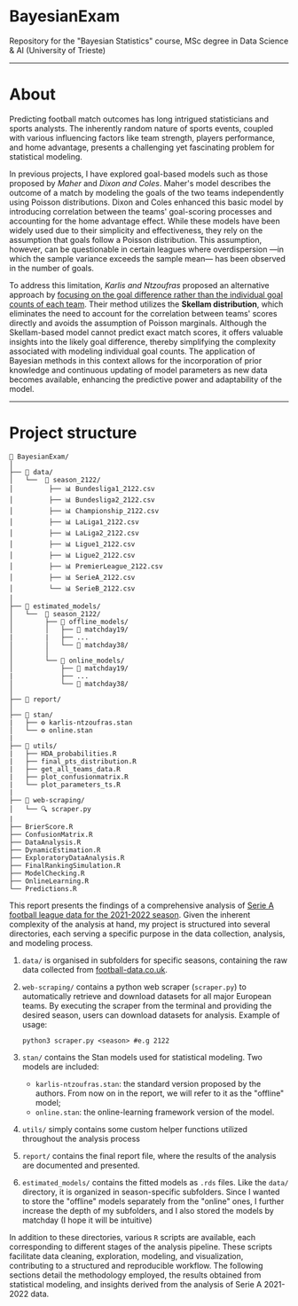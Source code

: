 # BayesianExam

Repository for the "Bayesian Statistics" course, MSc degree in Data Science & AI (University of Trieste)

---

# About

Predicting football match outcomes has long intrigued statisticians and sports analysts. The inherently random nature of sports events, coupled with various influencing factors like team strength, players performance, and home advantage, presents a challenging yet fascinating problem for statistical modeling.

In previous projects, I have explored goal-based models such as those proposed by *Maher* and *Dixon and Coles*. Maher's model describes the outcome of a match by modeling the goals of the two teams independently using Poisson distributions. Dixon and Coles enhanced this basic model by introducing correlation between the teams' goal-scoring processes and accounting for the home advantage effect. While these models have been widely used due to their simplicity and effectiveness, they rely on the assumption that goals follow a Poisson distribution. This assumption, however, can be questionable in certain leagues where overdispersion —in which the sample variance exceeds the sample mean— has been observed in the number of goals.

To address this limitation, *Karlis and Ntzoufras* proposed an alternative approach by <u>focusing on the goal difference rather than the individual goal counts of each team</u>. Their method utilizes the **Skellam distribution**, which eliminates the need to account for the correlation between teams' scores directly and avoids the assumption of Poisson marginals. Although the Skellam-based model cannot predict exact match scores, it offers valuable insights into the likely goal difference, thereby simplifying the complexity associated with modeling individual goal counts. The application of Bayesian methods in this context allows for the incorporation of prior knowledge and continuous updating of model parameters as new data becomes available, enhancing the predictive power and adaptability of the model.

---

# Project structure

```
📂 BayesianExam/
│ 
├── 📂 data/
│   └──  📂 season_2122/
│         ├── 📊 Bundesliga1_2122.csv
│         ├── 📊 Bundesliga2_2122.csv
│         ├── 📊 Championship_2122.csv
│         ├── 📊 LaLiga1_2122.csv
│         ├── 📊 LaLiga2_2122.csv
│         ├── 📊 Ligue1_2122.csv
│         ├── 📊 Ligue2_2122.csv
│         ├── 📊 PremierLeague_2122.csv
│         ├── 📊 SerieA_2122.csv
│         └── 📊 SerieB_2122.csv         
│ 
├── 📂 estimated_models/ 
│   └──  📂 season_2122/
│        ├── 📂 offline_models/
│        │   ├── 📂 matchday19/
|        |   ├── ...
│        │   └── 📂 matchday38/
│        │
│        └── 📂 online_models/
│            ├── 📂 matchday19/
|            ├── ...
│            └── 📂 matchday38/
│
├── 📂 report/ 
│
├── 📂 stan/ 
|   ├── ⚙️ karlis-ntzoufras.stan
│   └── ⚙️️️ online.stan
|
├── 📂 utils/ 
|   ├── HDA_probabilities.R
|   ├── final_pts_distribution.R
|   ├── get_all_teams_data.R
|   ├── plot_confusionmatrix.R
|   └── plot_parameters_ts.R
|
├── 📂 web-scraping/ 
│   └── 🔍 scraper.py
|
├── BrierScore.R
├── ConfusionMatrix.R
├── DataAnalysis.R
├── DynamicEstimation.R
├── ExploratoryDataAnalysis.R
├── FinalRankingSimulation.R
├── ModelChecking.R
├── OnlineLearning.R
└── Predictions.R
```

This report presents the findings of a comprehensive analysis of <u>Serie A football league data for the 2021-2022 season</u>. Given the inherent complexity of the analysis at hand, my project is structured into several directories, each serving a specific purpose in the data collection, analysis, and modeling process.

1. `data/` is organised in subfolders for specific seasons, containing the raw data collected from [football-data.co.uk](www.football-data.co.uk). 

2. `web-scraping/` contains a python web scraper (`scraper.py`) to automatically retrieve and download datasets for all major European teams. By executing the scraper from the terminal and providing the desired season, users can download datasets for analysis. Example of usage:
    ```{r,eval=F}
    python3 scraper.py <season> #e.g 2122
    ```


3. `stan/` contains the Stan models used for statistical modeling. Two models are included:
    - `karlis-ntzoufras.stan`: the standard version proposed by the authors. From now on in the report, we will refer to it as the "offline" model;
    - `online.stan`: the online-learning framework version of the model.
    
4. `utils/` simply contains some custom helper functions utilized throughout the analysis process

5. `report/` contains the final report file, where the results of the analysis are documented and presented.

6. `estimated_models/` contains the fitted models as `.rds` files. Like the `data/` directory, it is organized in season-specific subfolders. Since I wanted to store the "offline" models separately from the "online" ones, I further increase the depth of my subfolders, and I also stored the models by matchday (I hope it will be intuitive)

In addition to these directories, various `R` scripts are available, each corresponding to different stages of the analysis pipeline. These scripts facilitate data cleaning, exploration, modeling, and visualization, contributing to a structured and reproducible workflow. The following sections detail the methodology employed, the results obtained from statistical modeling, and insights derived from the analysis of Serie A 2021-2022 data.